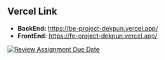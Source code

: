 ## Vercel Link
* **BackEnd:** https://be-project-dekpun.vercel.app/
* **FrontEnd:** https://fe-project-dekpun.vercel.app/

[![Review Assignment Due Date](https://classroom.github.com/assets/deadline-readme-button-22041afd0340ce965d47ae6ef1cefeee28c7c493a6346c4f15d667ab976d596c.svg)](https://classroom.github.com/a/CeVLFQ6o)
